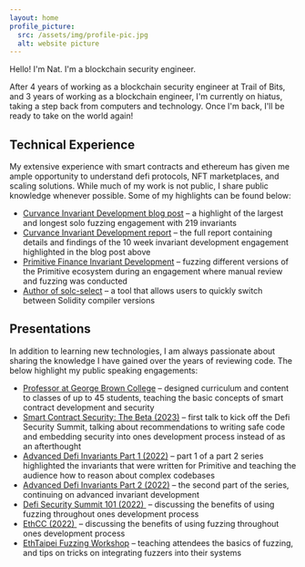 ```yaml
---
layout: home
profile_picture:
  src: /assets/img/profile-pic.jpg
  alt: website picture
---
```


<p>
Hello! I'm Nat. I'm a blockchain security engineer.
</p>

<p>
After 4 years of working as a blockchain security engineer at Trail of Bits, and 3 years of working as a blockchain engineer, I'm currently on hiatus, taking a step back from computers and technology. Once I'm back, I'll be ready to take on the world again!
</p>

<h2>Technical Experience</h2>
<p>My extensive experience with smart contracts and ethereum has given me ample opportunity to understand defi protocols, NFT marketplaces, and scaling solutions. While much of my work is not public, I share public knowledge whenever possible. Some of my highlights can be found below:
  <ul>
    <li><a href="https://blog.trailofbits.com/2024/04/30/curvance-invariants-unleashed/">Curvance Invariant Development blog post</a> – a highlight of the largest and longest solo fuzzing engagement with 219 invariants</li>
    <li><a href="https://github.com/trailofbits/publications/blob/master/reviews/2024-03-curvance-invariant-development.pdf">Curvance Invariant Development report</a> – the full report containing details and findings of the 10 week invariant development engagement highlighted in the blog post above</li>
    <li><a href="https://github.com/primitivefinance/rmm-core/tree/main/contracts/crytic">Primitive Finance Invariant Development</a> – fuzzing different versions of the Primitive ecosystem during an engagement where manual review and fuzzing was conducted</li>
    <li><a href="https://github.com/crytic/solc-select">Author of solc-select</a> – a tool that allows users to quickly switch between Solidity compiler versions</li>
  </ul>
</p>

<h2>Presentations</h2>
<p>In addition to learning new technologies, I am always passionate about sharing the knowledge I have gained over the years of reviewing code. The below highlight my public speaking engagements:</p>

<ul>
  <li><a href="https://www.georgebrown.ca/programs/blockchain-development-program-postgraduate-t475">Professor at George Brown College</a> – designed curriculum and content to classes of up to 45 students, teaching the basic concepts of smart contract development and security</li>
  <li><a href="https://www.youtube.com/watch?v=vETc-RXZoKA">Smart Contract Security: The Beta (2023)</a> – first talk to kick off the Defi Security Summit, talking about recommendations to writing safe code and embedding security into ones development process instead of as an afterthought</li>
  <li><a href="https://www.youtube.com/watch?v=vQTexNuWDrM&t=2s">Advanced Defi Invariants Part 1 (2022)</a> – part 1 of a part 2 series highlighted the invariants that were written for Primitive and teaching the audience how to reason about complex codebases</li>
  <li><a href="https://www.youtube.com/watch?v=zsjVamRTn5M&t=1s">Advanced Defi Invariants Part 2 (2022)</a> – the second part of the series, continuing on advanced invariant development</li>
  <li><a href="https://github.com/trailofbits/publications/tree/master/presentations/How%20to%20fuzz%20like%20a%20pro-Defi%20Security%20Summit-EthCC-EthTaipei#:~:text=Security%20Summit%20101-,Slides,-EthCC">Defi Security Summit 101 (2022) </a> – discussing the benefits of using fuzzing throughout ones development process</li>
  <li><a href="https://github.com/trailofbits/publications/tree/master/presentations/How%20to%20fuzz%20like%20a%20pro-Defi%20Security%20Summit-EthCC-EthTaipei#:~:text=Security%20Summit%20101-,Slides,-EthCC">EthCC (2022) </a> – discussing the benefits of using fuzzing throughout ones development process</li>
  <li><a href="https://github.com/trailofbits/publications/blob/master/presentations/How%20to%20fuzz%20like%20a%20pro-Defi%20Security%20Summit-EthCC-EthTaipei/Eth%20Taipei%20Workshop.pdf">EthTaipei Fuzzing Workshop</a> – teaching attendees the basics of fuzzing, and tips on tricks on integrating fuzzers into their systems</li>
</ul>
